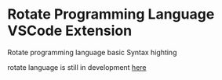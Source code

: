 # Rotate Programming Language VSCode Extension

Rotate programming language basic Syntax highting 

rotate language is still in development [here](https://github.com/Airbus5717/rotate-vscode/)
